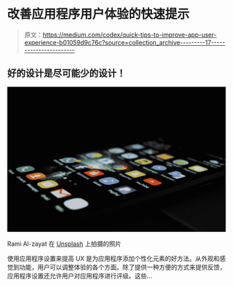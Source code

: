 # 改善应用程序用户体验的快速提示

> 原文：<https://medium.com/codex/quick-tips-to-improve-app-user-experience-b01059d9c76c?source=collection_archive---------17----------------------->

## 好的设计是尽可能少的设计！

![](img/78b06dfb38d01df1374ada55bb3ac813.png)

Rami Al-zayat 在 [Unsplash](https://unsplash.com?utm_source=medium&utm_medium=referral) 上拍摄的照片

使用应用程序设置来提高 UX 是为应用程序添加个性化元素的好方法。从外观和感觉到功能，用户可以调整体验的各个方面。除了提供一种方便的方式来提供反馈，应用程序设置还允许用户对应用程序进行评级。这些…